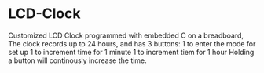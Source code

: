 # LCD-Clock
Customized LCD Clock programmed with embedded C on a breadboard, 
The clock records up to 24 hours, and has 3 buttons:
1 to enter the mode for set up 
1 to increment time for 1 minute
1 to increment tiem for 1 hour
Holding a button will continously increase the time.

